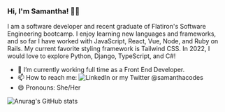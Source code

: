 ### Hi, I'm Samantha! 👋🏾


I am a software developer and recent graduate of Flatiron's Software Engineering bootcamp. I enjoy learning new languages and frameworks, and so far I have worked with JavaScript, React, Vue, Node, and Ruby on Rails. My current favorite styling framework is Tailwind CSS. In 2022, I would love to explore Python, Django, TypeScript, and C#!

- 🔭 I’m currently working full time as a Front End Developer.
- 📫 How to reach me: ![LinkedIn](https://www.linkedin.com/in/samantha-laine) or my Twitter @samanthacodes
- 😄 Pronouns: She/Her

![Anurag's GitHub stats](https://github-readme-stats.vercel.app/api?username=samanthalaine&show_icons=true&theme=radical)




